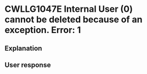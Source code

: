 # CWLLG1047E Internal User (0) cannot be deleted because of an exception.  Error: 1

## Explanation

## User response